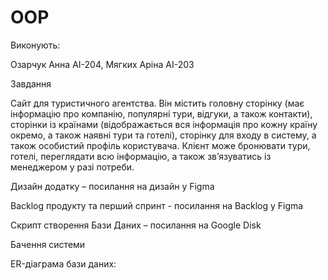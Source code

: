# OOP
Виконують:

Озарчук Анна АІ-204, Мягких Аріна АІ-203
 

Завдання

Сайт для туристичного агентства. Він містить головну сторінку (має інформацію про компанію, популярні тури, відгуки, а також контакти), сторінки із країнами (відображається вся інформація про кожну країну окремо, а також наявні тури та готелі), сторінку для входу в систему, а також особистий профіль користувача. Клієнт може бронювати тури, готелі, переглядати всю інформацію, а також звʼязуватись із менеджером у разі потреби.
 

Дизайн додатку – посилання на дизайн у Figma

Backlog продукту та перший спринт - посилання на Backlog у Figma

Скрипт створення Бази Даних – посилання на Google Disk
 
 

Бачення системи

ER-діаграма бази даних:

 
